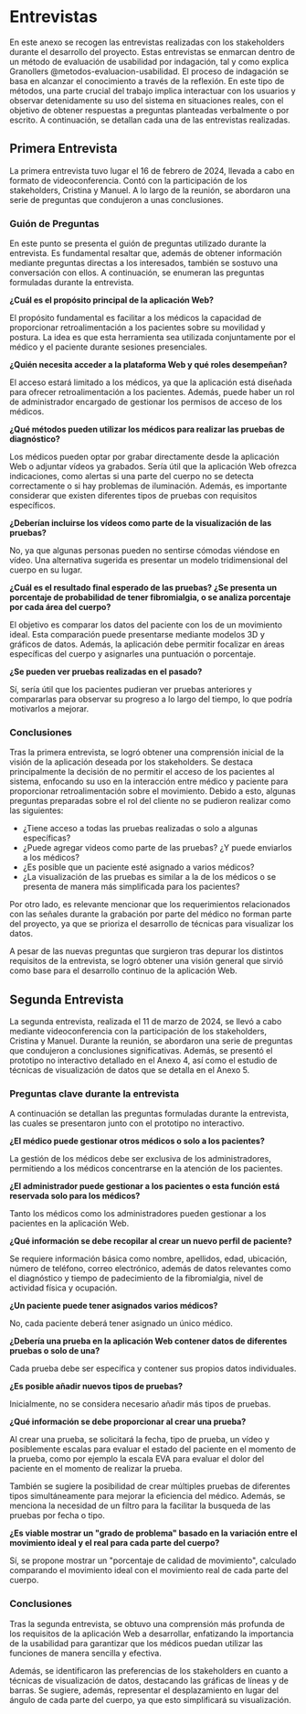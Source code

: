 # Entrevistas

En este anexo se recogen las entrevistas realizadas con los stakeholders durante el desarrollo del proyecto. Estas entrevistas se enmarcan dentro de un método de evaluación de usabilidad por indagación, tal y como explica Granollers @metodos-evaluacion-usabilidad. El proceso de indagación se basa en alcanzar el conocimiento a través de la reflexión. En este tipo de métodos, una parte crucial del trabajo implica interactuar con los usuarios y observar detenidamente su uso del sistema en situaciones reales, con el objetivo de obtener respuestas a preguntas planteadas verbalmente o por escrito. A continuación, se detallan cada una de las entrevistas realizadas.

## Primera Entrevista

La primera entrevista tuvo lugar el 16 de febrero de 2024, llevada a cabo en formato de videoconferencia. Contó con la participación de los stakeholders, Cristina y Manuel. A lo largo de la reunión, se abordaron una serie de preguntas que condujeron a unas conclusiones.

### Guión de Preguntas

En este punto se presenta el guión de preguntas utilizado durante la entrevista. Es fundamental resaltar que, además de obtener información mediante preguntas directas a los interesados, también se sostuvo una conversación con ellos. A continuación, se enumeran las preguntas formuladas durante la entrevista.

**¿Cuál es el propósito principal de la aplicación Web?** 

El propósito fundamental es facilitar a los médicos la capacidad de proporcionar retroalimentación a los pacientes sobre su movilidad y postura. La idea es que esta herramienta sea utilizada conjuntamente por el médico y el paciente durante sesiones presenciales.

**¿Quién necesita acceder a la plataforma Web y qué roles desempeñan?** 

El acceso estará limitado a los médicos, ya que la aplicación está diseñada para ofrecer retroalimentación a los pacientes. Además, puede haber un rol de administrador encargado de gestionar los permisos de acceso de los médicos.

**¿Qué métodos pueden utilizar los médicos para realizar las pruebas de diagnóstico?** 

Los médicos pueden optar por grabar directamente desde la aplicación Web o adjuntar vídeos ya grabados. Sería útil que la aplicación Web ofrezca indicaciones, como alertas si una parte del cuerpo no se detecta correctamente o si hay problemas de iluminación. Además, es importante considerar que existen diferentes tipos de pruebas con requisitos específicos.

**¿Deberían incluirse los vídeos como parte de la visualización de las pruebas?**

No, ya que algunas personas pueden no sentirse cómodas viéndose en vídeo. Una alternativa sugerida es presentar un modelo tridimensional del cuerpo en su lugar.

**¿Cuál es el resultado final esperado de las pruebas? ¿Se presenta un porcentaje de probabilidad de tener fibromialgia, o se analiza porcentaje por cada área del cuerpo?**

El objetivo es comparar los datos del paciente con los de un movimiento ideal. Esta comparación puede presentarse mediante modelos 3D y gráficos de datos. Además, la aplicación debe permitir focalizar en áreas específicas del cuerpo y asignarles una puntuación o porcentaje.

**¿Se pueden ver pruebas realizadas en el pasado?**

Sí, sería útil que los pacientes pudieran ver pruebas anteriores y compararlas para observar su progreso a lo largo del tiempo, lo que podría motivarlos a mejorar.

### Conclusiones

Tras la primera entrevista, se logró obtener una comprensión inicial de la visión de la aplicación deseada por los stakeholders. Se destaca principalmente la decisión de no permitir el acceso de los pacientes al sistema, enfocando su uso en la interacción entre médico y paciente para proporcionar retroalimentación sobre el movimiento. Debido a esto, algunas preguntas preparadas sobre el rol del cliente no se pudieron realizar como las siguientes:

- ¿Tiene acceso a todas las pruebas realizadas o solo a algunas específicas?
- ¿Puede agregar videos como parte de las pruebas? ¿Y puede enviarlos a los médicos?
- ¿Es posible que un paciente esté asignado a varios médicos?
- ¿La visualización de las pruebas es similar a la de los médicos o se presenta de manera más simplificada para los pacientes?

Por otro lado, es relevante mencionar que los requerimientos relacionados con las señales durante la grabación por parte del médico no forman parte del proyecto, ya que se prioriza el desarrollo de técnicas para visualizar los datos.

A pesar de las nuevas preguntas que surgieron tras depurar los distintos requisitos de la entrevista, se logró obtener una visión general que sirvió como base para el desarrollo continuo de la aplicación Web.

## Segunda Entrevista

La segunda entrevista, realizada el 11 de marzo de 2024, se llevó a cabo mediante videoconferencia con la participación de los stakeholders, Cristina y Manuel. Durante la reunión, se abordaron una serie de preguntas que condujeron a conclusiones significativas. Además, se presentó el prototipo no interactivo detallado en el Anexo 4, así como el estudio de técnicas de visualización de datos que se detalla en el Anexo 5.

### Preguntas clave durante la entrevista

A continuación se detallan las preguntas formuladas durante la entrevista, las cuales se presentaron junto con el prototipo no interactivo.

**¿El médico puede gestionar otros médicos o solo a los pacientes?**

La gestión de los médicos debe ser exclusiva de los administradores, permitiendo a los médicos concentrarse en la atención de los pacientes.

**¿El administrador puede gestionar a los pacientes o esta función está reservada solo para los médicos?**

Tanto los médicos como los administradores pueden gestionar a los pacientes en la aplicación Web.

**¿Qué información se debe recopilar al crear un nuevo perfil de paciente?**

Se requiere información básica como nombre, apellidos, edad, ubicación, número de teléfono, correo electrónico, además de datos relevantes como el diagnóstico y tiempo de padecimiento de la fibromialgia, nivel de actividad física y ocupación.

**¿Un paciente puede tener asignados varios médicos?**

No, cada paciente deberá tener asignado un único médico.

**¿Debería una prueba en la aplicación Web contener datos de diferentes pruebas o solo de una?**

Cada prueba debe ser específica y contener sus propios datos individuales.

**¿Es posible añadir nuevos tipos de pruebas?**

Inicialmente, no se considera necesario añadir más tipos de pruebas.

**¿Qué información se debe proporcionar al crear una prueba?**

Al crear una prueba, se solicitará la fecha, tipo de prueba, un vídeo y posiblemente escalas para evaluar el estado del paciente en el momento de la prueba, como por ejemplo la escala EVA para evaluar el dolor del paciente en el momento de realizar la prueba.

También se sugiere la posibilidad de crear múltiples pruebas de diferentes tipos simultáneamente para mejorar la eficiencia del médico. Además, se menciona la necesidad de un filtro para la facilitar la busqueda de las pruebas por fecha o tipo.

**¿Es viable mostrar un "grado de problema" basado en la variación entre el movimiento ideal y el real para cada parte del cuerpo?**

Sí, se propone mostrar un "porcentaje de calidad de movimiento", calculado comparando el movimiento ideal con el movimiento real de cada parte del cuerpo.

### Conclusiones

Tras la segunda entrevista, se obtuvo una comprensión más profunda de los requisitos de la aplicación Web a desarrollar, enfatizando la importancia de la usabilidad para garantizar que los médicos puedan utilizar las funciones de manera sencilla y efectiva.

Además, se identificaron las preferencias de los stakeholders en cuanto a técnicas de visualización de datos, destacando las gráficas de líneas y de barras. Se sugiere, además, representar el desplazamiento en lugar del ángulo de cada parte del cuerpo, ya que esto simplificará su visualización.


